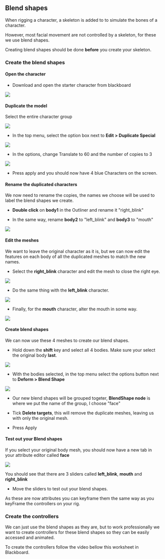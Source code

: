 ## Blend shapes

When rigging a character, a skeleton is added to to simulate the bones of a character. 

However, most facial movement are not controlled by a skeleton, for these we use blend shapes.

Creating blend shapes should be done **before** you create your skeleton.

### Create the blend shapes

#### Open the character

- Download and open the starter character from blackboard

![](images/import_character.png)

#### Duplicate the model

Select the entire character group

![](images/select_body.png)

- In the top menu, select the option box next to **Edit > Duplicate Special**

![](images/duplicate_special.png)

- In the options, change Translate to 60 and the number of copies to 3

![](images/duplicate_special_options.png)

- Press apply and you should now have 4 blue Characters on the screen.

#### Rename the duplicated characters

We now need to rename the copies, the names we choose will be used to label the blend shapes we create.

- **Double click** on **body1** in the Outliner and rename it "right_blink"

- In the same way, rename **body2** to "left_blink" and
**body3** to "mouth"

![](images/rename_bodies.png)


#### Edit the meshes

We want to leave the original character as it is, but we can now edit the features on each body of all the duplicated meshes to match the new names.

- Select the **right_blink** character and edit the mesh to close the right eye.

![](images/right_blink.png)

- Do the same thing with the **left_blink** character.

![](images/left_blink.png)

- Finally, for the **mouth** character, alter the mouth in some way.

![](images/mouth.png)


#### Create blend shapes

We can now use these 4 meshes to create our blend shapes.

- Hold down the **shift** key and select all 4 bodies. Make sure your select the original body **last**.

![](images/bodies.png)

- With the bodies selected, in the top menu select the options button next to **Deform > Blend Shape** 

![](images/blend_shape_options.png)


- Our new blend shapes will be grouped togeter, **BlendShape node** is where we put the name of the group, I choose "face"

- Tick **Delete targets**, this will remove the duplicate meshes, leaving us with only the original mesh.

- Press Apply

#### Test out your Blend shapes

If you select your original body mesh, you should now have a new tab in your attribute editor called **face**

![](images/face_blend_shapes.png)

You should see that there are 3 sliders called **left_blink**, **mouth** and **right_blink**

- Move the sliders to test out your blend shapes.

As these are now attributes you can keyframe them the same way as you keyFrame the controllers on your rig. 

### Create the controllers

We can just use the blend shapes as they are, but to work professionally we want to create controllers for these blend shapes so they can be easily accessed and animated.

To create the controllers follow the video bellow this worksheet in Blackboard.


